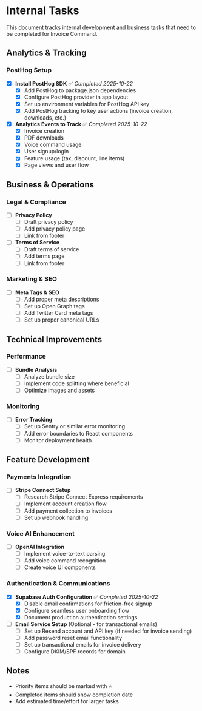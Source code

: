 # Internal Tasks

This document tracks internal development and business tasks that need to be completed for Invoice Command.

## Analytics & Tracking

### PostHog Setup
- [x] **Install PostHog SDK** ✅ *Completed 2025-10-22*
  - [x] Add PostHog to package.json dependencies
  - [x] Configure PostHog provider in app layout
  - [x] Set up environment variables for PostHog API key
  - [x] Add PostHog tracking to key user actions (invoice creation, downloads, etc.)

- [x] **Analytics Events to Track** ✅ *Completed 2025-10-22*
  - [x] Invoice creation
  - [x] PDF downloads
  - [x] Voice command usage
  - [x] User signup/login
  - [x] Feature usage (tax, discount, line items)
  - [x] Page views and user flow

## Business & Operations

### Legal & Compliance
- [ ] **Privacy Policy**
  - [ ] Draft privacy policy
  - [ ] Add privacy policy page
  - [ ] Link from footer

- [ ] **Terms of Service**
  - [ ] Draft terms of service
  - [ ] Add terms page
  - [ ] Link from footer

### Marketing & SEO
- [ ] **Meta Tags & SEO**
  - [ ] Add proper meta descriptions
  - [ ] Set up Open Graph tags
  - [ ] Add Twitter Card meta tags
  - [ ] Set up proper canonical URLs

## Technical Improvements

### Performance
- [ ] **Bundle Analysis**
  - [ ] Analyze bundle size
  - [ ] Implement code splitting where beneficial
  - [ ] Optimize images and assets

### Monitoring
- [ ] **Error Tracking**
  - [ ] Set up Sentry or similar error monitoring
  - [ ] Add error boundaries to React components
  - [ ] Monitor deployment health

## Feature Development

### Payments Integration
- [ ] **Stripe Connect Setup**
  - [ ] Research Stripe Connect Express requirements
  - [ ] Implement account creation flow
  - [ ] Add payment collection to invoices
  - [ ] Set up webhook handling

### Voice AI Enhancement
- [ ] **OpenAI Integration**
  - [ ] Implement voice-to-text parsing
  - [ ] Add voice command recognition
  - [ ] Create voice UI components

### Authentication & Communications
- [x] **Supabase Auth Configuration** ✅ *Completed 2025-10-22*
  - [x] Disable email confirmations for friction-free signup
  - [x] Configure seamless user onboarding flow
  - [x] Document production authentication settings

- [ ] **Email Service Setup** (Optional - for transactional emails)
  - [ ] Set up Resend account and API key (if needed for invoice sending)
  - [ ] Add password reset email functionality
  - [ ] Set up transactional emails for invoice delivery
  - [ ] Configure DKIM/SPF records for domain

## Notes

- Priority items should be marked with ⭐
- Completed items should show completion date
- Add estimated time/effort for larger tasks